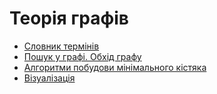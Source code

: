 # Теорія графів
* [Словник термінів](Dictionary.md)
* [Пошук у графі. Обхід графу](Graph%20Search.md)
* [Алгоритми побудови мінімального кістяка](Spanning%20Tree%20Algorithms.md)
* [Візуалізація](Visualization.md)
